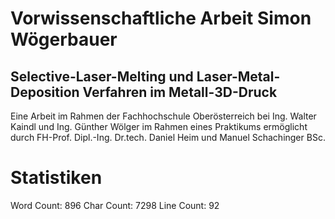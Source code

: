 # Vorwissenschaftliche Arbeit Simon Wögerbauer
## Selective-Laser-Melting und Laser-Metal-Deposition Verfahren im Metall-3D-Druck
Eine Arbeit im Rahmen der Fachhochschule Oberösterreich bei Ing. Walter Kaindl und Ing. Günther Wölger im Rahmen eines Praktikums ermöglicht durch FH-Prof. Dipl.-Ing. Dr.tech. Daniel Heim und Manuel Schachinger BSc.
# Statistiken
Word Count: 896
Char Count: 7298
Line Count: 92
